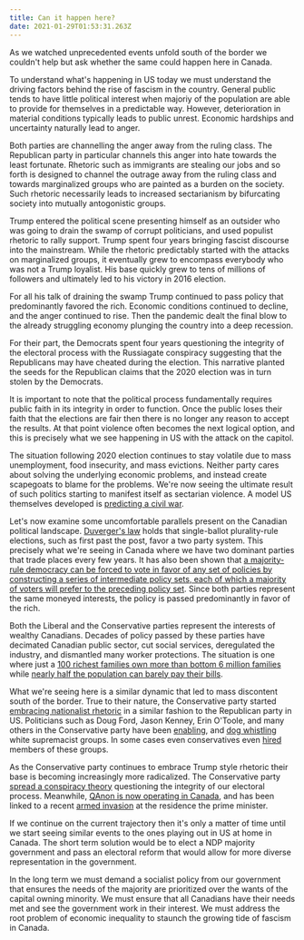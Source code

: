 ```yaml
---
title: Can it happen here?
date: 2021-01-29T01:53:31.263Z
---
```

As we watched unprecedented events unfold south of the border we couldn't help but ask whether the same could happen here in Canada.

To understand what's happening in US today we must understand the driving factors behind the rise of fascism in the country. General public tends to have little political interest when majoriy of the population are able to provide for themselves in a predictable way.  However, deterioration in material conditions typically leads to public unrest. Economic hardships and uncertainty naturally lead to anger.

Both parties are channelling the anger away from the ruling class. The Republican party in particular channels this anger into hate towards the least fortunate. Rhetoric such as immigrants are stealing our jobs and so forth is designed to channel the outrage away from the ruling class and towards marginalized groups who are painted as a burden on the society. Such rhetoric necessarily leads to increased sectarianism by bifurcating society into mutually antogonistic groups.

Trump entered the political scene presenting himself as an outsider who was going to drain the swamp of corrupt politicians, and used populist rhetoric to rally support. Trump spent four years bringing fascist discourse into the mainstream. While the rhetoric predictably started with the attacks on marginalized groups, it eventually grew to encompass everybody who was not a Trump loyalist. His base quickly grew to tens of millions of followers and ultimately led to his victory in 2016 election.

For all his talk of draining the swamp Trump continued to pass policy that predominantly favored the rich. Economic conditions continued to decline, and the anger continued to rise. Then the pandemic dealt the final blow to the already struggling economy plunging the country into a deep recession.

For their part, the Democrats spent four years questioning the integrity of the electoral process with the Russiagate conspiracy suggesting that the Republicans may have cheated during the election. This narrative planted the seeds for the Republican claims that the 2020 election was in turn stolen by the Democrats.

It is important to note that the political process fundamentally requires public faith in its integrity in order to function. Once the public loses their faith that the elections are fair then there is no longer any reason to accept the results. At that point violence often becomes the next logical option, and this is precisely what we see happening in US with the attack on the capitol.

The situation following 2020 election continues to stay volatile due to mass unemployment, food insecurity, and mass evictions. Neither party cares about solving the underlying economic problems, and instead create scapegoats to blame for the problems. We're now seeing the ultimate result of such politics starting to manifest itself as sectarian violence. A model US themselves developed is [predicting a civil war](https://www.abc.net.au/triplej/programs/hack/model-predicting-united-states-disorder-now-points-to-civil-war/12365280).

Let's now examine some uncomfortable parallels present on the Canadian political landscape. [Duverger's law](https://en.wikipedia.org/wiki/Duverger%27s_law) holds that single-ballot plurality-rule elections, such as first past the post, favor a two party system. This precisely what we're seeing in Canada where we have two dominant parties that trade places every few years. It has also been shown that [a majority-rule democracy can be forced to vote in favor of any set of policies by constructing a series of intermediate policy sets, each of which a majority of voters will prefer to the preceding policy set](https://en.wikipedia.org/wiki/McKelvey%E2%80%93Schofield_chaos_theorem). Since both parties represent the same moneyed interests, the policy is passed predominantly in favor of the rich.

Both the Liberal and the Conservative parties represent the interests of wealthy Canadians. Decades of policy passed by these parties have decimated Canadian public sector, cut social services, deregulated the industry, and dismantled many worker protections. The situation is one where just a [100 richest families own more than bottom 6 million families](https://north99.org/2019/12/20/richest-100-canadians-have-more-wealth-than-bottom-6-million-families-combined-thats-a-serious-problem/) while [nearly half the population can barely pay their bills](https://globalnews.ca/news/4870779/canadians-financial-insolvency-2019-mnp-ipsos-poll/).

What we're seeing here is a similar dynamic that led to mass discontent south of the border. True to their nature, the Conservative party started [embracing nationalist rhetoric](https://www.cbc.ca/news/opinion/conservative-politics-1.5099222) in a similar fashion to the Republican party in US. Politicians such as Doug Ford, Jason Kenney, Erin O'Toole, and many others in the Conservative party have been [enabling](https://www.huffingtonpost.ca/davide-mastracci/doug-ford-ontario-election-white-nationalist_a_23456121/), and [dog whistling](https://www.citynews1130.com/2018/10/09/notley-alberta-soldiers-odin-kenney/) white supremacist groups. In some cases even conservatives even [hired](https://nationalpost.com/news/digital-guru-behind-popular-conservative-ontario-proud-page-joins-erin-otoole-campaign-team) members of these groups.

As the Conservative party continues to embrace Trump style rhetoric their base is becoming increasingly more radicalized. The Conservative party [spread a conspiracy theory](https://thinkpol.ca/2021/01/08/canadas-conservatives-under-fire-for-promoting-election-rigging-conspiracy-theories-echoing-trump/) questioning the integrity of our electoral process. Meanwhile, [QAnon is now operating in Canada](https://montreal.ctvnews.ca/how-canada-became-one-of-the-world-s-biggest-hubs-for-qanon-conspiracy-theories-1.5172097), and has been linked to a recent [armed invasion](https://foreignpolicy.com/2020/07/13/qanon-canada-trudeau-conspiracy-theory/) at the residence the prime minister.

If we continue on the current trajectory then it's only a matter of time until we start seeing similar events to the ones playing out in US at home in Canada. The short term solution would be to elect a NDP majority government and pass an electoral reform that would allow for more diverse representation in the government.

In the long term we must demand a socialist policy from our government that ensures the needs of the majority are prioritized over the wants of the capital owning minority. We must ensure that all Canadians have their needs met and see the government work in their interest. We must address the root problem of economic inequality to staunch the growing tide of fascism in Canada.